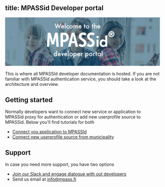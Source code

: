 title: MPASSid Developer portal
---

<img src="images/header-text.png"/>

This is where all MPASSId developer documentation is hosted. If you are not familiar with MPASSid authentication service, you should take a look at the architecture and overview. 


## Getting started

Normally developers want to connect new service or application to MPASSid proxy for authentication or add new userprofile source to MPASSid. Below you'll find tutorials for both
+ [Connect you application to MPASSId](app/index.html)
+ [Connect new userprofile source from municipality](userdata/index.html)


## Support

In case you need more support, you have two options
+ [Join our Slack and engage dialogue with out developers](support/slack.html)
+ Send us email at info@mpass.fi

